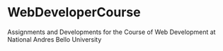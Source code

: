 # WebDeveloperCourse
Assignments and Developments for the Course of Web Development at National Andres Bello University
